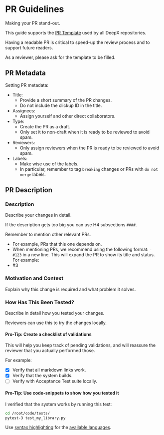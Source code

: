 # PR Guidelines

Making your PR stand-out.

This guide supports the [PR Template](./.github/pull_request_template.md) used by all DeepX repositories.

Having a readable PR is critical to speed-up the review process and to support future readers.

As a reviewer, please ask for the template to be filled.

## PR Metadata

Setting PR metadata:

- Title:
    - Provide a short summary of the PR changes.
    - Do not include the clickup ID in the title.
- Assignees:
    - Assign yourself and other direct collaborators.
- Type:
    - Create the PR as a draft.
    - Only set it to non-draft when it is ready to be reviewed to avoid spam.
- Reviewers:
    - Only assign reviewers when the PR is ready to be reviewed to avoid spam.
- Labels:
    - Make wise use of the labels.
    - In particular, remember to tag `breaking` changes or PRs with `do not merge` labels.

## PR Description

### Description

Describe your changes in detail.

If the description gets too big you can use H4 subsections `####`.

Remember to mention other relevant PRs.
- For example, PRs that this one depends on.
- When mentioning PRs, we recommend using the following format: `- #123` in a new line. This will expand the PR to show its title and status. For example:
- #3

### Motivation and Context

Explain why this change is required and what problem it solves.

### How Has This Been Tested?

Describe in detail how you tested your changes.

Reviewers can use this to try the changes locally.

#### Pro-Tip: Create a checklist of validations

This will help you keep track of pending validations, and will reassure the reviewer that you actually performed those.

For example:
- [x] Verify that all markdown links work. 
- [x] Verify that the system builds.
- [ ] Verify with Acceptance Test suite locally.

#### Pro-Tip: Use code-snippets to show how you tested it

I verified that the system works by running this test:
```bash
cd /root/code/tests/
pytest-3 test_my_library.py
```

Use [syntax highlighting](https://docs.github.com/en/get-started/writing-on-github/working-with-advanced-formatting/creating-and-highlighting-code-blocks#syntax-highlighting) for the [available languages](https://github.com/github-linguist/linguist/blob/master/lib/linguist/languages.yml).
